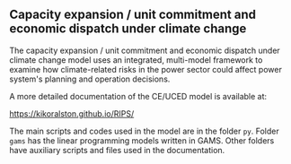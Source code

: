 
## Capacity expansion / unit commitment and economic dispatch under climate change

The capacity expansion / unit commitment and economic dispatch under climate change model uses an integrated,
multi-model framework to examine how climate-related risks in the power sector could affect power system's planning and
operation decisions.

A more detailed documentation of the CE/UCED model is available at: 

https://kikoralston.github.io/RIPS/

The main scripts and codes used in the model are in the folder `py`. Folder `gams` has the linear programming models written in GAMS.
Other folders have auxiliary scripts and files used in the documentation.  

